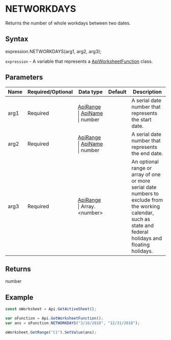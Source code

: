# NETWORKDAYS

Returns the number of whole workdays between two dates.

## Syntax

expression.NETWORKDAYS(arg1, arg2, arg3);

`expression` - A variable that represents a [ApiWorksheetFunction](../ApiWorksheetFunction.md) class.

## Parameters

| **Name** | **Required/Optional** | **Data type** | **Default** | **Description** |
| ------------- | ------------- | ------------- | ------------- | ------------- |
| arg1 | Required | [ApiRange](../../ApiRange/ApiRange.md) &#124; [ApiName](../../ApiName/ApiName.md) &#124; number |  | A serial date number that represents the start date. |
| arg2 | Required | [ApiRange](../../ApiRange/ApiRange.md) &#124; [ApiName](../../ApiName/ApiName.md) &#124; number |  | A serial date number that represents the end date. |
| arg3 | Required | [ApiRange](../../ApiRange/ApiRange.md) &#124; Array.&lt;number&gt; |  | An optional range or array of one or more serial date numbers to exclude from the working calendar, such as state and federal holidays and floating holidays. |

## Returns

number

## Example



```javascript
const oWorksheet = Api.GetActiveSheet();

var oFunction = Api.GetWorksheetFunction();
var ans = oFunction.NETWORKDAYS("3/16/2018", "12/31/2018"); 

oWorksheet.GetRange("C1").SetValue(ans);

```
